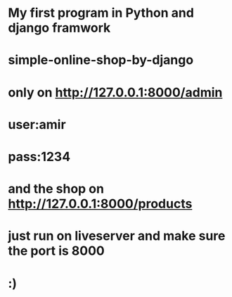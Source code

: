 # My first program in Python and django framwork
# simple-online-shop-by-django
# only on http://127.0.0.1:8000/admin
# user:amir
# pass:1234
# and the shop on http://127.0.0.1:8000/products

# just run on liveserver and make sure the port is 8000


# :)
